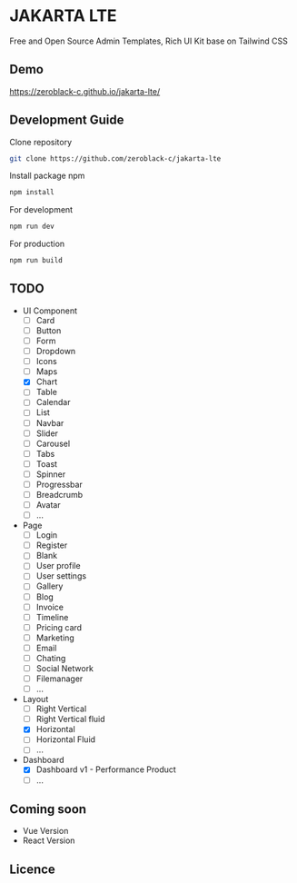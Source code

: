 JAKARTA LTE 
============================
Free and Open Source Admin Templates, Rich UI Kit base on Tailwind CSS

## Demo
https://zeroblack-c.github.io/jakarta-lte/


## Development Guide

Clone repository
```bash
git clone https://github.com/zeroblack-c/jakarta-lte
```

Install package npm
```bash
npm install
```

For development
```bash
npm run dev
```

For production
```bash
npm run build
```


## TODO
- UI Component
    - [ ] Card
    - [ ] Button
    - [ ] Form
    - [ ] Dropdown
    - [ ] Icons
    - [ ] Maps
    - [X] Chart
    - [ ] Table
    - [ ] Calendar
    - [ ] List
    - [ ] Navbar
    - [ ] Slider
    - [ ] Carousel
    - [ ] Tabs
    - [ ] Toast
    - [ ] Spinner
    - [ ] Progressbar
    - [ ] Breadcrumb
    - [ ] Avatar
    - [ ] ...

- Page
    - [ ]  Login
    - [ ]  Register
    - [ ]  Blank
    - [ ]  User profile
    - [ ]  User settings
    - [ ]  Gallery
    - [ ]  Blog
    - [ ]  Invoice
    - [ ]  Timeline
    - [ ]  Pricing card
    - [ ]  Marketing
    - [ ]  Email
    - [ ]  Chating
    - [ ]  Social Network
    - [ ]  Filemanager
    - [ ]  ...

- Layout
    - [ ] Right Vertical
    - [ ] Right Vertical fluid
    - [X] Horizontal 
    - [ ] Horizontal Fluid
    - [ ] ...

- Dashboard
    - [X] Dashboard v1 - Performance Product
    - [ ] ...

## Coming soon
- Vue Version
- React Version

## Licence